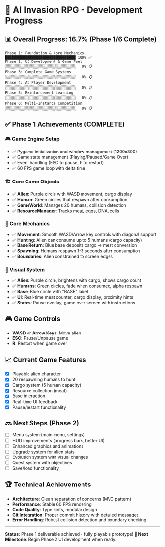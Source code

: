 # 🚀 AI Invasion RPG - Development Progress

## 📊 Overall Progress: 16.7% (Phase 1/6 Complete)

```
Phase 1: Foundation & Core Mechanics     ████████████████████████████████ 100% ✅
Phase 2: UI Development & Game Feel      ░░░░░░░░░░░░░░░░░░░░░░░░░░░░░░░░   0% 📋
Phase 3: Complete Game Systems           ░░░░░░░░░░░░░░░░░░░░░░░░░░░░░░░░   0% 📋
Phase 4: AI Player Development           ░░░░░░░░░░░░░░░░░░░░░░░░░░░░░░░░   0% 📋
Phase 5: Reinforcement Learning          ░░░░░░░░░░░░░░░░░░░░░░░░░░░░░░░░   0% 📋
Phase 6: Multi-Instance Competition      ░░░░░░░░░░░░░░░░░░░░░░░░░░░░░░░░   0% 📋
```

## ✅ Phase 1 Achievements (COMPLETE)

### 🎮 Game Engine Setup
- ✅ Pygame initialization and window management (1200x800)
- ✅ Game state management (Playing/Paused/Game Over)
- ✅ Event handling (ESC to pause, R to restart)
- ✅ 60 FPS game loop with delta time

### 🏗️ Core Game Objects
- ✅ **Alien**: Purple circle with WASD movement, cargo display
- ✅ **Human**: Green circles that respawn after consumption
- ✅ **GameWorld**: Manages 20 humans, collision detection
- ✅ **ResourceManager**: Tracks meat, eggs, DNA, cells

### 🎯 Core Mechanics
- ✅ **Movement**: Smooth WASD/Arrow key controls with diagonal support
- ✅ **Hunting**: Alien can consume up to 5 humans (cargo capacity)
- ✅ **Base Return**: Blue base deposits cargo → meat conversion
- ✅ **Spawning**: Humans respawn 1-3 seconds after consumption
- ✅ **Boundaries**: Alien constrained to screen edges

### 🎨 Visual System
- ✅ **Alien**: Purple circle, brightens with cargo, shows cargo count
- ✅ **Humans**: Green circles, fade when consumed, alpha respawn
- ✅ **Base**: Blue circle with "BASE" label
- ✅ **UI**: Real-time meat counter, cargo display, proximity hints
- ✅ **States**: Pause overlay, game over screen with instructions

## 🎮 Game Controls
- **WASD** or **Arrow Keys**: Move alien
- **ESC**: Pause/Unpause game
- **R**: Restart when game over

## 📈 Current Game Features
- [x] Playable alien character
- [x] 20 respawning humans to hunt
- [x] Cargo system (5 human capacity)
- [x] Resource collection (meat)
- [x] Base interaction
- [x] Real-time UI feedback
- [x] Pause/restart functionality

## 🔜 Next Steps (Phase 2)
- [ ] Menu system (main menu, settings)
- [ ] HUD improvements (progress bars, better UI)
- [ ] Enhanced graphics and animations
- [ ] Upgrade system for alien stats
- [ ] Evolution system with visual changes
- [ ] Quest system with objectives
- [ ] Save/load functionality

## 🏆 Technical Achievements
- **Architecture**: Clean separation of concerns (MVC pattern)
- **Performance**: Stable 60 FPS rendering
- **Code Quality**: Type hints, modular design
- **Git Integration**: Proper commit history with detailed messages
- **Error Handling**: Robust collision detection and boundary checking

---

**Status**: Phase 1 deliverable achieved - fully playable prototype! 🎉
**Next Milestone**: Begin Phase 2 UI development when ready.